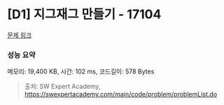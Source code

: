 # [D1] 지그재그 만들기 - 17104 

[문제 링크](https://swexpertacademy.com/main/code/problem/problemDetail.do?contestProbId=AYdRb3aqi8ADFAVa) 

### 성능 요약

메모리: 19,400 KB, 시간: 102 ms, 코드길이: 578 Bytes



> 출처: SW Expert Academy, https://swexpertacademy.com/main/code/problem/problemList.do